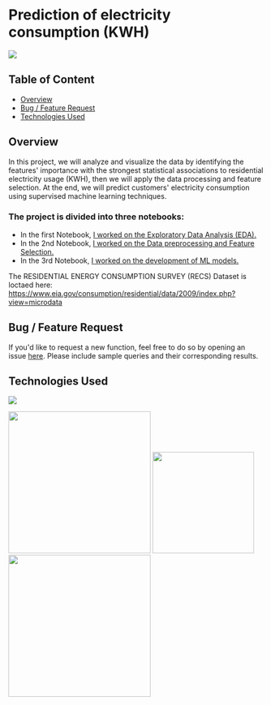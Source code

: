 # Prediction of electricity consumption (KWH)

![](https://gosolargroup.com/wp-content/uploads/2017/04/What_Is_the_Average_Energy_Usage-01-e1498511460955.jpg)

## Table of Content
  * [Overview](#overview)
  * [Bug / Feature Request](#bug---feature-request)
  * [Technologies Used](#technologies-used)

## Overview
In this project, we will analyze and visualize the data by identifying the features' importance with the strongest statistical associations to residential electricity usage (KWH), then we will apply the data processing and feature selection. At the end, we will predict customers' electricity consumption using supervised machine learning techniques.

### The project is divided into three notebooks: 

* In the first Notebook, [I worked on the Exploratory Data Analysis (EDA).](https://github.com/kh-bilal/Data-Science-Portfolio/blob/main/Prediction_Electric_Consumption/1%20-%20EDA%20-%20Exploratory%20data%20analysis.ipynb)
* In the 2nd Notebook, [I worked on the Data preprocessing and Feature Selection.](https://github.com/kh-bilal/Data-Science-Portfolio/blob/main/Prediction_Electric_Consumption/2%20-%20Data%20processing%20and%20Feature%20selection.ipynb)
* In the 3rd Notebook, [I worked on the development of ML models.](https://github.com/kh-bilal/Data-Science-Portfolio/blob/main/Prediction_Electric_Consumption/3%20-%20Development%2C%20and%20Evaluation%20%20of%20ML%20models.ipynb)

The RESIDENTIAL ENERGY CONSUMPTION SURVEY (RECS) Dataset is loctaed here: https://www.eia.gov/consumption/residential/data/2009/index.php?view=microdata 

## Bug / Feature Request

If you'd like to request a new function, feel free to do so by opening an issue [here](https://github.com/kh-bilal/Data-Science-Portfolio/issues/new). Please include sample queries and their corresponding results.

## Technologies Used
![](https://forthebadge.com/images/badges/made-with-python.svg)

[<img target="_blank" src="https://www.analyticsvidhya.com/wp-content/uploads/2015/01/scikit-learn-logo.png" width=280>](https://www.analyticsvidhya.com/wp-content/uploads/2015/01/scikit-learn-logo.png) [<img target="_blank" src="https://static.javatpoint.com/tutorial/pandas/images/python-pandas.png" width=200>](https://static.javatpoint.com/tutorial/pandas/images/python-pandas.png) [<img target="_blank" src="https://miro.medium.com/max/765/1*cyXCE-JcBelTyrK-58w6_Q.png" width=280>](https://miro.medium.com/max/765/1*cyXCE-JcBelTyrK-58w6_Q.png)
